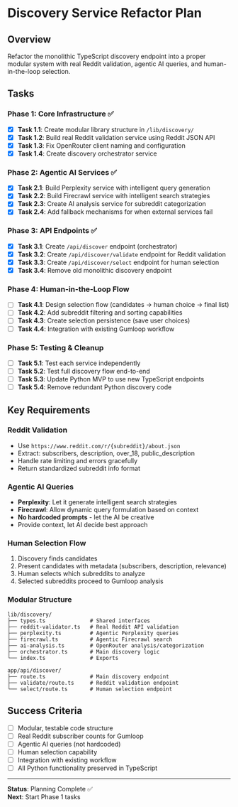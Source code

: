 # Discovery Service Refactor Plan

## Overview
Refactor the monolithic TypeScript discovery endpoint into a proper modular system with real Reddit validation, agentic AI queries, and human-in-the-loop selection.

## Tasks

### Phase 1: Core Infrastructure ✅
- [x] **Task 1.1**: Create modular library structure in `/lib/discovery/`
- [x] **Task 1.2**: Build real Reddit validation service using Reddit JSON API
- [x] **Task 1.3**: Fix OpenRouter client naming and configuration
- [x] **Task 1.4**: Create discovery orchestrator service

### Phase 2: Agentic AI Services ✅
- [x] **Task 2.1**: Build Perplexity service with intelligent query generation
- [x] **Task 2.2**: Build Firecrawl service with intelligent search strategies
- [x] **Task 2.3**: Create AI analysis service for subreddit categorization
- [x] **Task 2.4**: Add fallback mechanisms for when external services fail

### Phase 3: API Endpoints ✅
- [x] **Task 3.1**: Create `/api/discover` endpoint (orchestrator)
- [x] **Task 3.2**: Create `/api/discover/validate` endpoint for Reddit validation
- [x] **Task 3.3**: Create `/api/discover/select` endpoint for human selection
- [x] **Task 3.4**: Remove old monolithic discovery endpoint

### Phase 4: Human-in-the-Loop Flow
- [ ] **Task 4.1**: Design selection flow (candidates → human choice → final list)
- [ ] **Task 4.2**: Add subreddit filtering and sorting capabilities
- [ ] **Task 4.3**: Create selection persistence (save user choices)
- [ ] **Task 4.4**: Integration with existing Gumloop workflow

### Phase 5: Testing & Cleanup
- [ ] **Task 5.1**: Test each service independently
- [ ] **Task 5.2**: Test full discovery flow end-to-end
- [ ] **Task 5.3**: Update Python MVP to use new TypeScript endpoints
- [ ] **Task 5.4**: Remove redundant Python discovery code

## Key Requirements

### Reddit Validation
- Use `https://www.reddit.com/r/{subreddit}/about.json`
- Extract: subscribers, description, over_18, public_description
- Handle rate limiting and errors gracefully
- Return standardized subreddit info format

### Agentic AI Queries
- **Perplexity**: Let it generate intelligent search strategies
- **Firecrawl**: Allow dynamic query formulation based on context
- **No hardcoded prompts** - let the AI be creative
- Provide context, let AI decide best approach

### Human Selection Flow
1. Discovery finds candidates
2. Present candidates with metadata (subscribers, description, relevance)
3. Human selects which subreddits to analyze
4. Selected subreddits proceed to Gumloop analysis

### Modular Structure
```
lib/discovery/
├── types.ts              # Shared interfaces
├── reddit-validator.ts   # Real Reddit API validation
├── perplexity.ts         # Agentic Perplexity queries
├── firecrawl.ts          # Agentic Firecrawl search
├── ai-analysis.ts        # OpenRouter analysis/categorization
├── orchestrator.ts       # Main discovery logic
└── index.ts              # Exports

app/api/discover/
├── route.ts              # Main discovery endpoint
├── validate/route.ts     # Reddit validation endpoint
└── select/route.ts       # Human selection endpoint
```

## Success Criteria
- [ ] Modular, testable code structure
- [ ] Real Reddit subscriber counts for Gumloop
- [ ] Agentic AI queries (not hardcoded)
- [ ] Human selection capability
- [ ] Integration with existing workflow
- [ ] All Python functionality preserved in TypeScript

---

**Status**: Planning Complete ✅  
**Next**: Start Phase 1 tasks